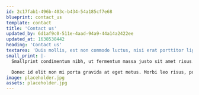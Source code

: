 ```yaml
---
id: 2c17fab1-496b-403c-b434-54a185cf7e68
blueprint: contact_us
template: contact
title: 'Contact us'
updated_by: 6d1af9c0-511e-4aad-94a9-44a14a2422ee
updated_at: 1638538442
heading: 'Contact us'
textarea: 'Duis mollis, est non commodo luctus, nisi erat porttitor ligula, eget lacinia odio sem nec elit. Morbi leo risus, porta.'
small_print: |-
  Smallprint condimentum nibh, ut fermentum massa justo sit amet risus. Curabitur blandit tempus porttitor.

  Donec id elit non mi porta gravida at eget metus. Morbi leo risus, porta ac consectetur ac, vestibulum at eros. Aenean eu leo quam. Pellentesque ornare sem lacinia quam venenatis vestibulum.
image: placeholder.jpg
assets: placeholder.jpg
---
```

